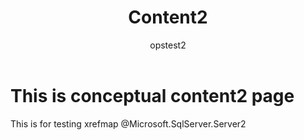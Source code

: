 ﻿---
title: Content2
author: opstest2
---

# This is conceptual content2 page
This is for testing xrefmap @Microsoft.SqlServer.Server2